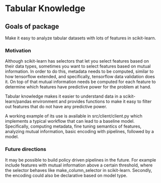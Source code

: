# Tabular Knowledge

## Goals of package

Make it easy to analyze tabular datasets with lots of features in scikit-learn.

### Motivation

Although scikit-learn has selectors that let you select features based on their
data types, sometimes you want to select features based on mutual information.
In order to do this, metadata needs to be computed, similar to how tensorflow
extended, and specifically, tensorflow data validation does it.  On top of that
mutual information needs be computed for each feature to determine which 
features have predictive power for the problem at hand.  

Tabular knowledge makes it easier to understand data in a scikit-learn/pandas
environment and provides functions to make it easy to filter out features
that do not have any predictive power.


A working example of its use is available in src/client/client.py which 
implements a typical workflow that can lead to a baseline model.  Specifically,
computing metadata, fine tuning semantics of features, analyzing mutual 
information, basic encoding with pipelines, followed by a model. 

### Future directions

It may be possible to build policy driven pipelines in the future.  For example
include features with mutual information above a certain threshold, where
the selector behaves like make_column_selector in scikit-learn.  Secondly,
the encoding could also be declarative based on model type.

